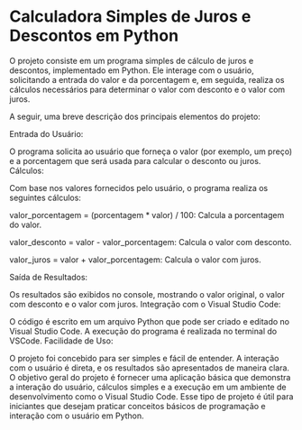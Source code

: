 # Calculadora Simples de Juros e Descontos em Python

O projeto consiste em um programa simples de cálculo de juros e descontos, implementado em Python. Ele interage com o usuário, solicitando a entrada do valor e da porcentagem e, em seguida, realiza os cálculos necessários para determinar o valor com desconto e o valor com juros.

A seguir, uma breve descrição dos principais elementos do projeto:

Entrada do Usuário:

O programa solicita ao usuário que forneça o valor (por exemplo, um preço) e a porcentagem que será usada para calcular o desconto ou juros.
Cálculos:

Com base nos valores fornecidos pelo usuário, o programa realiza os seguintes cálculos:

valor_porcentagem = (porcentagem * valor) / 100: Calcula a porcentagem do valor.

valor_desconto = valor - valor_porcentagem: Calcula o valor com desconto.

valor_juros = valor + valor_porcentagem: Calcula o valor com juros.

Saída de Resultados:

Os resultados são exibidos no console, mostrando o valor original, o valor com desconto e o valor com juros.
Integração com o Visual Studio Code:

O código é escrito em um arquivo Python que pode ser criado e editado no Visual Studio Code. A execução do programa é realizada no terminal do VSCode.
Facilidade de Uso:

O projeto foi concebido para ser simples e fácil de entender. A interação com o usuário é direta, e os resultados são apresentados de maneira clara.
O objetivo geral do projeto é fornecer uma aplicação básica que demonstra a interação do usuário, cálculos simples e a execução em um ambiente de desenvolvimento como o Visual Studio Code. Esse tipo de projeto é útil para iniciantes que desejam praticar conceitos básicos de programação e interação com o usuário em Python.





